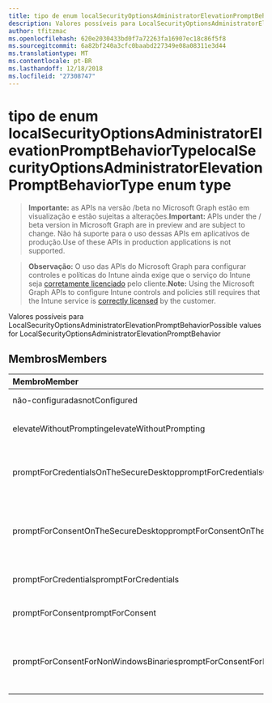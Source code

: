 ```yaml
---
title: tipo de enum localSecurityOptionsAdministratorElevationPromptBehaviorType
description: Valores possíveis para LocalSecurityOptionsAdministratorElevationPromptBehavior
author: tfitzmac
ms.openlocfilehash: 620e2030433bd0f7a72263fa16907ec18c86f5f8
ms.sourcegitcommit: 6a82bf240a3cfc0baabd227349e08a08311e3d44
ms.translationtype: MT
ms.contentlocale: pt-BR
ms.lasthandoff: 12/18/2018
ms.locfileid: "27308747"
---
```

# <a name="localsecurityoptionsadministratorelevationpromptbehaviortype-enum-type"></a><span data-ttu-id="6c952-103">tipo de enum localSecurityOptionsAdministratorElevationPromptBehaviorType</span><span class="sxs-lookup"><span data-stu-id="6c952-103">localSecurityOptionsAdministratorElevationPromptBehaviorType enum type</span></span>

> <span data-ttu-id="6c952-104">**Importante:** as APIs na versão /beta no Microsoft Graph estão em visualização e estão sujeitas a alterações.</span><span class="sxs-lookup"><span data-stu-id="6c952-104">**Important:** APIs under the / beta version in Microsoft Graph are in preview and are subject to change.</span></span> <span data-ttu-id="6c952-105">Não há suporte para o uso dessas APIs em aplicativos de produção.</span><span class="sxs-lookup"><span data-stu-id="6c952-105">Use of these APIs in production applications is not supported.</span></span>

> <span data-ttu-id="6c952-106">**Observação:** O uso das APIs do Microsoft Graph para configurar controles e políticas do Intune ainda exige que o serviço do Intune seja [corretamente licenciado](https://go.microsoft.com/fwlink/?linkid=839381) pelo cliente.</span><span class="sxs-lookup"><span data-stu-id="6c952-106">**Note:** Using the Microsoft Graph APIs to configure Intune controls and policies still requires that the Intune service is [correctly licensed](https://go.microsoft.com/fwlink/?linkid=839381) by the customer.</span></span>

<span data-ttu-id="6c952-107">Valores possíveis para LocalSecurityOptionsAdministratorElevationPromptBehavior</span><span class="sxs-lookup"><span data-stu-id="6c952-107">Possible values for LocalSecurityOptionsAdministratorElevationPromptBehavior</span></span>
## <a name="members"></a><span data-ttu-id="6c952-108">Membros</span><span class="sxs-lookup"><span data-stu-id="6c952-108">Members</span></span>
|<span data-ttu-id="6c952-109">Membro</span><span class="sxs-lookup"><span data-stu-id="6c952-109">Member</span></span>|<span data-ttu-id="6c952-110">Valor</span><span class="sxs-lookup"><span data-stu-id="6c952-110">Value</span></span>|<span data-ttu-id="6c952-111">Descrição</span><span class="sxs-lookup"><span data-stu-id="6c952-111">Description</span></span>|
|:---|:---|:---|
|<span data-ttu-id="6c952-112">não-configuradas</span><span class="sxs-lookup"><span data-stu-id="6c952-112">notConfigured</span></span>|<span data-ttu-id="6c952-113">0</span><span class="sxs-lookup"><span data-stu-id="6c952-113">0</span></span>|<span data-ttu-id="6c952-114">Não configurado</span><span class="sxs-lookup"><span data-stu-id="6c952-114">Not Configured</span></span>|
|<span data-ttu-id="6c952-115">elevateWithoutPrompting</span><span class="sxs-lookup"><span data-stu-id="6c952-115">elevateWithoutPrompting</span></span>|<span data-ttu-id="6c952-116">1</span><span class="sxs-lookup"><span data-stu-id="6c952-116">1</span></span>|<span data-ttu-id="6c952-117">Eleve sem aviso.</span><span class="sxs-lookup"><span data-stu-id="6c952-117">Elevate without prompting.</span></span>|
|<span data-ttu-id="6c952-118">promptForCredentialsOnTheSecureDesktop</span><span class="sxs-lookup"><span data-stu-id="6c952-118">promptForCredentialsOnTheSecureDesktop</span></span>|<span data-ttu-id="6c952-119">2</span><span class="sxs-lookup"><span data-stu-id="6c952-119">2</span></span>|<span data-ttu-id="6c952-120">Solicitar credenciais na área de trabalho segura</span><span class="sxs-lookup"><span data-stu-id="6c952-120">Prompt for credentials on the secure desktop</span></span>|
|<span data-ttu-id="6c952-121">promptForConsentOnTheSecureDesktop</span><span class="sxs-lookup"><span data-stu-id="6c952-121">promptForConsentOnTheSecureDesktop</span></span>|<span data-ttu-id="6c952-122">3</span><span class="sxs-lookup"><span data-stu-id="6c952-122">3</span></span>|<span data-ttu-id="6c952-123">Solicitar consentimento na área de trabalho segura</span><span class="sxs-lookup"><span data-stu-id="6c952-123">Prompt for consent on the secure desktop</span></span>|
|<span data-ttu-id="6c952-124">promptForCredentials</span><span class="sxs-lookup"><span data-stu-id="6c952-124">promptForCredentials</span></span>|<span data-ttu-id="6c952-125">4</span><span class="sxs-lookup"><span data-stu-id="6c952-125">4</span></span>|<span data-ttu-id="6c952-126">Solicitação de credenciais</span><span class="sxs-lookup"><span data-stu-id="6c952-126">Prompt for credentials</span></span>|
|<span data-ttu-id="6c952-127">promptForConsent</span><span class="sxs-lookup"><span data-stu-id="6c952-127">promptForConsent</span></span>|<span data-ttu-id="6c952-128">5</span><span class="sxs-lookup"><span data-stu-id="6c952-128">5</span></span>|<span data-ttu-id="6c952-129">Pedir consentimento</span><span class="sxs-lookup"><span data-stu-id="6c952-129">Prompt for consent</span></span>|
|<span data-ttu-id="6c952-130">promptForConsentForNonWindowsBinaries</span><span class="sxs-lookup"><span data-stu-id="6c952-130">promptForConsentForNonWindowsBinaries</span></span>|<span data-ttu-id="6c952-131">6</span><span class="sxs-lookup"><span data-stu-id="6c952-131">6</span></span>|<span data-ttu-id="6c952-132">Solicitar consentimento para binários não-Windows</span><span class="sxs-lookup"><span data-stu-id="6c952-132">Prompt for consent for non-Windows binaries</span></span>|





